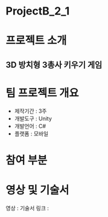 # ProjectB_2_1
# 프로젝트 소개 
3D 방치형 3총사 키우기 게임 
---------------------------------

# 팀 프로젝트 개요 
- 제작기간 : 3주
- 개발도구 : Unity
- 개발언어 : C#
- 플랫폼 : 모바일

# 참여 부분


# 영상 및 기술서 
영상 : 
기술서 링크 : 
